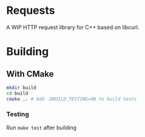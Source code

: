 # Requests

A WIP HTTP request library for C++ based on libcurl.

# Building

## With CMake

```sh
mkdir build
cd build
cmake .. # Add -DBUILD_TESTING=ON to build tests
```

### Testing

Run `make test` after building